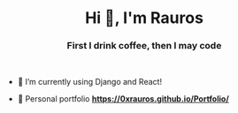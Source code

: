 <h1 align="center">Hi 👋, I'm Rauros</h1>
<h3 align="center">First I drink coffee, then I may code</h3>

<br>

- 🔭 I’m currently using Django and React!

- 📰 Personal portfolio **https://0xrauros.github.io/Portfolio/**

<br>



<p align="left">
</p>





